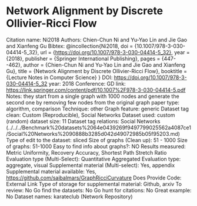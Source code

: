 # Network Alignment by Discrete Ollivier-Ricci Flow

Citation name: Ni2018
Authors: Chien-Chun Ni and Yu-Yao Lin and Jie Gao and Xianfeng Gu
Bibtex: @incollection{Ni2018,
doi = {10.1007/978-3-030-04414-5_32},
url = {https://doi.org/10.1007/978-3-030-04414-5_32},
year = {2018},
publisher = {Springer International Publishing},
pages = {447--462},
author = {Chien-Chun Ni and Yu-Yao Lin and Jie Gao and Xianfeng Gu},
title = {Network Alignment by Discrete Ollivier-Ricci Flow},
booktitle = {Lecture Notes in Computer Science}
}
DOI: https://doi.org/10.1007/978-3-030-04414-5_32
year: 2018
Conference: GD
link: https://link.springer.com/content/pdf/10.1007%2F978-3-030-04414-5.pdf
Notes: they start from a single graph with 1000 nodes and generate the second one by removing few nodes from the original graph
paper type: algorithm, comparison
Technique: other
Graph feature: generic
Dataset tag clean: Custom (Reproducible), Social Networks
Dataset used: custom (random)
dataset size: 11
Dataset tag relations: Social Networks (../../../Benchmark%20datasets%2064e0439269f9497799025562a4087ce1/Social%20Networks%2090888b3285d042d49072985b05f95203.md)
Type of edit to the dataset: sliced
Size of graphs (Clean up): 51 - 1000
Size of graphs: 51-1000
Easy to find info about graphs?: NO
Results measured: Metric Uniformity, Recovery Accuracy, Shortest Path Stretch Ratio
Evaluation type (Multi-Select): Quantitative Aggregated
Evaluation type: aggregate, visual
Supplemental material (Multi-select): Yes, appendix
Supplemental material available: Yes, https://github.com/saibalmars/GraphRicciCurvature
Does Provide Code: External Link
Type of storage for supplemental material: Github, arxiv
To review: No
Go find the datasets: No
Go hunt for citations: No
Great example: No
Dataset names: karateclub (Network Repository)